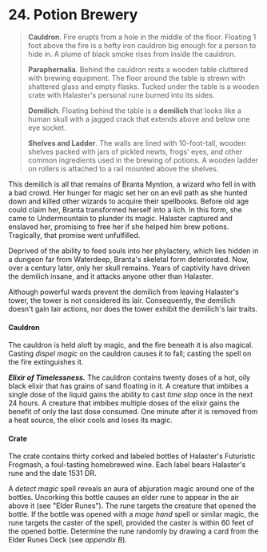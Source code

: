 # 24. Potion Brewery

>**Cauldron**. Fire erupts from a hole in the middle of the floor. Floating 1 foot above the fire is a hefty iron cauldron big enough for a person to hide in. A plume of black smoke rises from inside the cauldron.
>
>**Paraphernalia**. Behind the cauldron rests a wooden table cluttered with brewing equipment. The floor around the table is strewn with shattered glass and empty flasks. Tucked under the table is a wooden crate with Halaster's personal rune burned into its sides.
>
>**Demilich**. Floating behind the table is a **demilich** that looks like a human skull with a jagged crack that extends above and below one eye socket.
>
>**Shelves and Ladder**. The walls are lined with 10-foot-tall, wooden shelves packed with jars of pickled newts, frogs' eyes, and other common ingredients used in the brewing of potions. A wooden ladder on rollers is attached to a rail mounted above the shelves.
>

This demilich is all that remains of Branta Myntion, a wizard who fell in with a bad crowd. Her hunger for magic set her on an evil path as she hunted down and killed other wizards to acquire their spellbooks. Before old age could claim her, Branta transformed herself into a lich. In this form, she came to Undermountain to plunder its magic. Halaster captured and enslaved her, promising to free her if she helped him brew potions. Tragically, that promise went unfulfilled.

Deprived of the ability to feed souls into her phylactery, which lies hidden in a dungeon far from Waterdeep, Branta's skeletal form deteriorated. Now, over a century later, only her skull remains. Years of captivity have driven the demilich insane, and it attacks anyone other than Halaster.

Although powerful wards prevent the demilich from leaving Halaster's tower, the tower is not considered its lair. Consequently, the demilich doesn't gain lair actions, nor does the tower exhibit the demilich's lair traits.

#### Cauldron

The cauldron is held aloft by magic, and the fire beneath it is also magical. Casting *dispel magic* on the cauldron causes it to fall; casting the spell on the fire extinguishes it.

***Elixir of Timelessness.*** The cauldron contains twenty doses of a hot, oily black elixir that has grains of sand floating in it. A creature that imbibes a single dose of the liquid gains the ability to cast *time stop* once in the next 24 hours. A creature that imbibes multiple doses of the elixir gains the benefit of only the last dose consumed. One minute after it is removed from a heat source, the elixir cools and loses its magic.

#### Crate

The crate contains thirty corked and labeled bottles of Halaster's Futuristic Frogmash, a foul-tasting homebrewed wine. Each label bears Halaster's rune and the date 1531 DR.

A *detect magic* spell reveals an aura of abjuration magic around one of the bottles. Uncorking this bottle causes an elder rune to appear in the air above it (see "Elder Runes"). The rune targets the creature that opened the bottle. If the bottle was opened with a *mage hand* spell or similar magic, the rune targets the caster of the spell, provided the caster is within 60 feet of the opened bottle. Determine the rune randomly by drawing a card from the Elder Runes Deck (see *appendix B*).